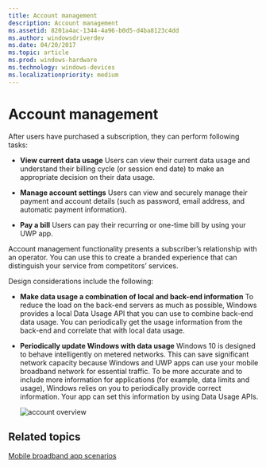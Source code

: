 ```yaml
---
title: Account management
description: Account management
ms.assetid: 8201a4ac-1344-4a96-b0d5-d4ba8123c4dd
ms.author: windowsdriverdev
ms.date: 04/20/2017
ms.topic: article
ms.prod: windows-hardware
ms.technology: windows-devices
ms.localizationpriority: medium
---
```


# Account management


After users have purchased a subscription, they can perform following tasks:

-   **View current data usage** Users can view their current data usage and understand their billing cycle (or session end date) to make an appropriate decision on their data usage.

-   **Manage account settings** Users can view and securely manage their payment and account details (such as password, email address, and automatic payment information).

-   **Pay a bill** Users can pay their recurring or one-time bill by using your UWP app.

Account management functionality presents a subscriber’s relationship with an operator. You can use this to create a branded experience that can distinguish your service from competitors’ services.

Design considerations include the following:

-   **Make data usage a combination of local and back-end information** To reduce the load on the back-end servers as much as possible, Windows provides a local Data Usage API that you can use to combine back-end data usage. You can periodically get the usage information from the back-end and correlate that with local data usage.

-   **Periodically update Windows with data usage** Windows 10 is designed to behave intelligently on metered networks. This can save significant network capacity because Windows and UWP apps can use your mobile broadband network for essential traffic. To be more accurate and to include more information for applications (for example, data limits and usage), Windows relies on you to periodically provide correct information. Your app can set this information by using Data Usage APIs.

    ![account overview](images/mb-fig2-accountoverview.png)

## <span id="related_topics"></span>Related topics


[Mobile broadband app scenarios](mobile-broadband-app-scenarios.md)

 

 






